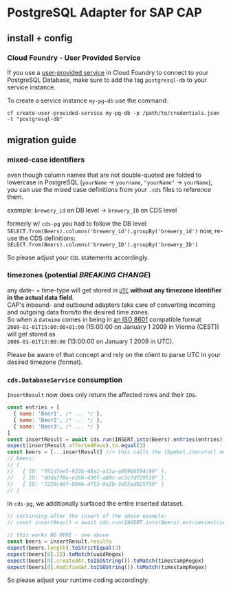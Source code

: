# PostgreSQL Adapter for SAP CAP

## install + config

### Cloud Foundry - User Provided Service

If you use a [user-provided service](https://cli.cloudfoundry.org/en-US/v8/create-user-provided-service.html)
in Cloud Foundry to connect to your PostgreSQL Database, make sure to add the tag `postgresql-db` to your service
instance.

To create a service instance `my-pg-db` use the command:

```
cf create-user-provided-service my-pg-db -p /path/to/credentials.json -t "postgresql-db"
```

## migration guide

### mixed-case identifiers

even though column names that are not double-quoted are folded to lowercase in PostgreSQL (`yourName` -> `yourname`, `"yourName"` -> `yourName`),
you can use the mixed case definitions from your `.cds` files to reference them.

example: `brewery_id` on DB level -> `brewery_ID` on CDS level

formerly w/ `cds-pg` you had to follow the DB level: `SELECT.from(Beers).columns('brewery_id').groupBy('brewery_id')`
now, re-use the CDS definitions: `SELECT.from(Beers).columns('brewery_ID').groupBy('brewery_ID')`

So please adjust your `CQL` statements accordingly.

### timezones (potential _**BREAKING CHANGE**_)

any date- + time-type will get stored in [`UTC`](https://en.wikipedia.org/wiki/Coordinated_Universal_Time) **without any timezone identifier in the actual data field**.  
CAP's inbound- and outbound adapters take care of converting incoming and outgoing data from/to the desired time zones.  
So when a `dateime` comes in being in [an ISO 8601](https://en.wikipedia.org/wiki/ISO_8601) compatible format  
  `2009-01-01T15:00:00+01:00` (15:00:00 on January 1 2009 in Vienna (CEST))  
will get stored as  
  `2009-01-01T13:00:00` (13:00:00 on January 1 2009 in UTC).

Please be aware of that concept and rely on the client to parse UTC in your desired timezone (format).

### `cds.DatabaseService` consumption

`InsertResult` now does only return the affected rows and their `ID`s.

```js
const entries = [
  { name: 'Beer1', /* ... */ },
  { name: 'Beer2', /* ... */ },
  { name: 'Beer3', /* ... */ }
]
const insertResult = await cds.run(INSERT.into(Beers).entries(entries))
expect(insertResult.affectedRows).to.equal(3)
const beers = [...insertResult] //> this calls the [Symbol.iterator] method of the insert result
// beers:
// [
//   { ID: "f81d7ee5-922b-48a1-a12a-a899b8594c99" },
//   { ID: "ddda7f8e-e26b-430f-a80c-ac2c7df29510" },
//   { ID: "7228c40f-0046-4f53-8a2b-3d55ad825f59" }
// ]
```

In `cds-pg`, we additionally surfaced the entire inserted dataset.

```js
// continuing after the insert of the above example:
// const insertResult = await cds.run(INSERT.into(Beers).entries(entries))

// this works NO MORE - see above
const beers = insertResult.results
expect(beers.length).toStrictEqual(3)
expect(beers[0].ID).toMatch(uuidRegex)
expect(beers[0].createdAt.toISOString()).toMatch(timestampRegex)
expect(beers[0].modifiedAt.toISOString()).toMatch(timestampRegex)
```

So please adjust your runtime coding accordingly.